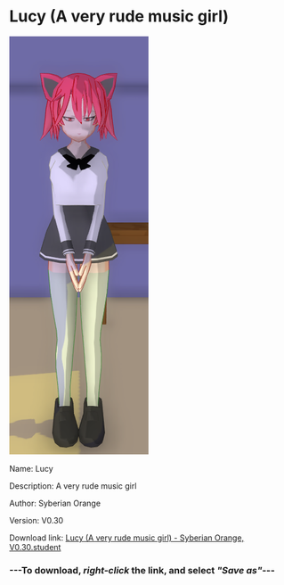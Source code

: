 # Lucy (A very rude music girl)

<img src = "https://raw.githubusercontent.com/Arbiter1223/Daigaku-Gurashi-Custom-Students/master/Students/Files/Lucy%20(A%20very%20rude%20music%20girl).png">

Name: Lucy

Description: A very rude music girl

Author: Syberian Orange

Version: V0.30

Download link: <a href="https://raw.githubusercontent.com/Arbiter1223/Daigaku-Gurashi-Custom-Students/master/Students/Files/Lucy%20(A%20very%20rude%20music%20girl)%20-%20Syberian%20Orange%2C%20V0.30.student">Lucy (A very rude music girl) - Syberian Orange, V0.30.student</a>

### ---**To download, _right-click_ the link, and select _"Save as"_**---
